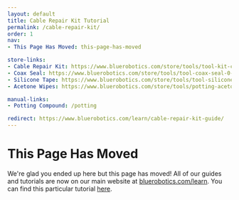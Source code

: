 ```yaml
---
layout: default
title: Cable Repair Kit Tutorial
permalink: /cable-repair-kit/
order: 1
nav:
- This Page Has Moved: this-page-has-moved

store-links:
- Cable Repair Kit: https://www.bluerobotics.com/store/tools/tool-kit-cable-repair-r1-rp/
- Coax Seal: https://www.bluerobotics.com/store/tools/tool-coax-seal-0-5in-60in-r1-rp/
- Silicone Tape: https://www.bluerobotics.com/store/tools/tool-silicone-tape-1in-10ft-r1-rp/
- Acetone Wipes: https://www.bluerobotics.com/store/tools/potting-acetone-wipes-qty10-r1-rp/

manual-links:
- Potting Compound: /potting

redirect: https://www.bluerobotics.com/learn/cable-repair-kit-guide/
---
```


# This Page Has Moved

We're glad you ended up here but this page has moved! All of our guides and tutorials are now on our main website at [bluerobotics.com/learn](http://bluerobotics.com/learn/). You can find this particular tutorial [here](https://www.bluerobotics.com/learn/cable-repair-kit-guide/).